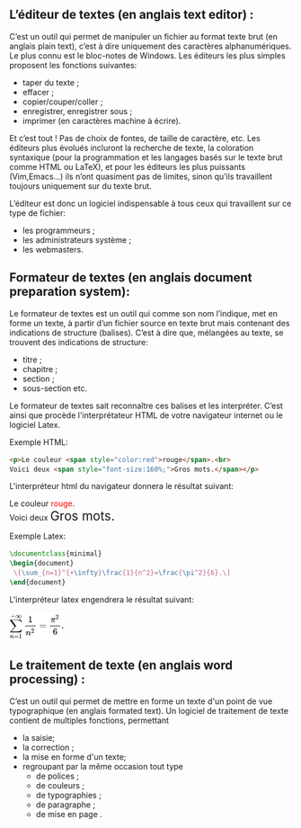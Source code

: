 ## L’éditeur de textes (en anglais text editor) :

C’est un outil qui permet de manipuler un fichier au format texte brut (en anglais plain text), c’est à dire uniquement des caractères 
alphanumériques. Le plus connu est le bloc-notes de Windows. Les éditeurs les plus simples proposent les fonctions
suivantes:
* taper du texte ;
* effacer ;
* copier/couper/coller ;
* enregistrer, enregistrer sous ;
* imprimer (en caractères machine à écrire).

Et c’est tout ! Pas de choix de fontes, de taille de caractère, etc. Les éditeurs plus évolués incluront la recherche 
de texte, la coloration syntaxique (pour la programmation et les langages basés sur le texte brut comme HTML ou LaTeX),
et pour les éditeurs les plus puissants (Vim,Emacs...) ils n’ont quasiment pas de limites, sinon qu’ils travaillent
toujours uniquement sur du texte brut.

L’éditeur est donc un logiciel indispensable à tous ceux qui travaillent sur ce type de fichier:
* les programmeurs ;
* les administrateurs système ;
* les webmasters.

  
## Formateur de textes (en anglais  document preparation system):
 
Le formateur de textes est un outil qui comme son nom l’indique, met en forme un texte, à partir d’un fichier source
en texte brut mais contenant des indications de structure (balises). C’est à dire que, mélangées au texte, 
se trouvent des indications de structure:
* titre ; 
* chapitre ;
* section ;
* sous-section etc.

Le formateur de textes sait reconnaître ces balises et les interpréter. C’est ainsi que procède 
l'interprétateur HTML de votre navigateur internet ou le logiciel Latex.
 
Exemple HTML:

```html
<p>Le couleur <span style="color:red">rouge</span>.<br>
Voici deux <span style="font-size:160%;">Gros mots.</span></p>
```

L'interpréteur html du navigateur donnera le résultat suivant:

<p>Le couleur <span style="color:red">rouge</span>.<br>
Voici deux <span style="font-size:160%;">Gros mots.</span></p>

Exemple Latex:
 
 ```latex
 \documentclass{minimal}
\begin{document}
  \[\sum_{n=1}^{+\infty}\frac{1}{n^2}=\frac{\pi^2}{6}.\]
\end{document}
```
L'interpréteur latex engendrera le  résultat suivant:

<img src="./latex.svg" alt="rendu latex" height="50"/>

## Le traitement de texte (en anglais word processing) :

C’est un outil qui permet de mettre en forme un texte d'un point de vue typographique (en anglais formated text).
Un logiciel de traitement de texte contient de multiples fonctions, permettant
* la saisie; 
* la correction ;
* la mise en forme d'un texte; 
* regroupant par la même occasion tout type 
  * de polices ;
  * de couleurs ; 
  * de typographies ; 
  * de paragraphe ; 
  * de mise en page .

